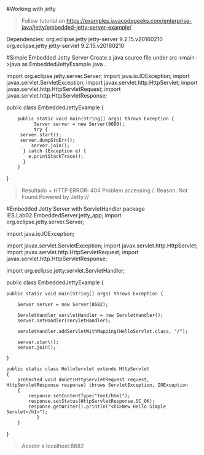 #Working with jetty

>Follow tutorial on 
https://examples.javacodegeeks.com/enterprise-java/jetty/embedded-jetty-server-example/


Dependencies:
<dependencies>
    <dependency>
        <groupId>org.eclipse.jetty</groupId>
        <artifactId>jetty-server</artifactId>
        <version>9.2.15.v20160210</version>
    </dependency>
    <dependency>
        <groupId>org.eclipse.jetty</groupId>
        <artifactId>jetty-servlet</artifactId>
        <version>9.2.15.v20160210</version>
    </dependency>
</dependencies>

#Simple Embedded Jetty Server
Create a java source file under src->main->java as EmbeddedJettyExample.java .
	

import org.eclipse.jetty.server.Server;
import java.io.IOException;
import javax.servlet.ServletException;
import javax.servlet.http.HttpServlet;
import javax.servlet.http.HttpServletRequest;
import javax.servlet.http.HttpServletResponse;
 
public class EmbeddedJettyExample {
 
        public static void main(String[] args) throws Exception {
              Server server = new Server(8680);
              try {
         server.start();
         server.dumpStdErr();
             server.join();
          } catch (Exception e) {           
            e.printStackTrace();
          }  
        }
}

>Resultado =  HTTP ERROR: 404
		Problem accessing /. Reason:
		    Not Found
		Powered by Jetty://

#Embedded Jetty Server with ServletHandler
package IES.Lab02.EmbeddedServer.jetty_app;
import org.eclipse.jetty.server.Server;

import java.io.IOException;


import javax.servlet.ServletException;
import javax.servlet.http.HttpServlet;
import javax.servlet.http.HttpServletRequest;
import javax.servlet.http.HttpServletResponse;
 
import org.eclipse.jetty.servlet.ServletHandler;
	 
public class EmbeddedJettyExample {
 
    public static void main(String[] args) throws Exception {
         
        Server server = new Server(8682);       
         
        ServletHandler servletHandler = new ServletHandler();
        server.setHandler(servletHandler);
                 
        servletHandler.addServletWithMapping(HelloServlet.class, "/");
         
        server.start();
        server.join();
 
    }
     
    public static class HelloServlet extends HttpServlet 
    {
        protected void doGet(HttpServletRequest request, HttpServletResponse response) throws ServletException, IOException
        {
            response.setContentType("text/html");
            response.setStatus(HttpServletResponse.SC_OK);
            response.getWriter().println("<h1>New Hello Simple Servlet</h1>"); 
               } 
        }
	 
}




>Aceder a localhost:8682






